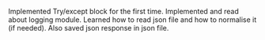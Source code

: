 Implemented Try/except block for the first time.
Implemented and read about logging module.
Learned how to read json file and how to normalise it (if needed).
Also saved json response in json file.      